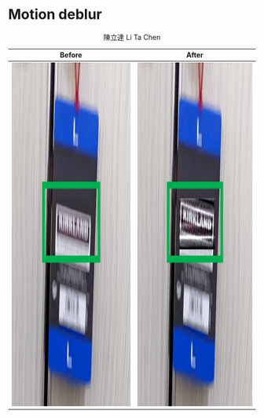 # Motion deblur

<p align="center">
陳立達 Li Ta Chen
</p>

| Before      |After        |
:-------------------------:|:-------------------------:
<img src="Images/1_Before.jpg" width="700" height="700"> | <img src="Images/1_After.jpg" width="700" height="700">


